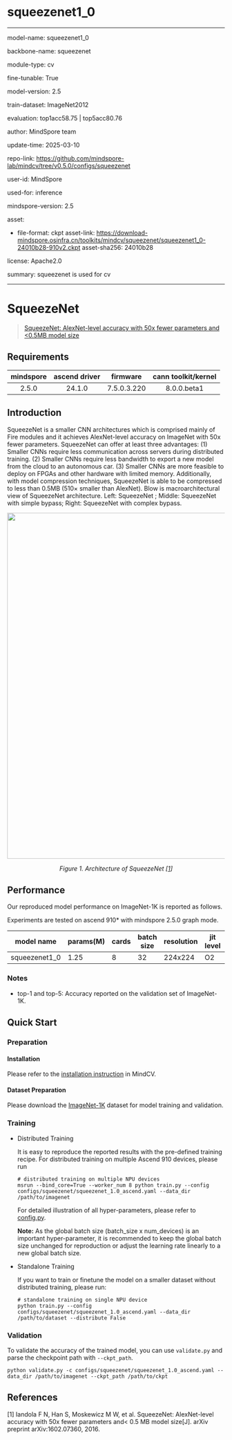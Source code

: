 # squeezenet1_0

---

model-name: squeezenet1_0

backbone-name: squeezenet

module-type: cv

fine-tunable: True

model-version: 2.5

train-dataset: ImageNet2012

evaluation: top1acc58.75 | top5acc80.76

author: MindSpore team

update-time: 2025-03-10

repo-link: <https://github.com/mindspore-lab/mindcv/tree/v0.5.0/configs/squeezenet>

user-id: MindSpore

used-for: inference

mindspore-version: 2.5

asset:

- file-format: ckpt
  asset-link: <https://download-mindspore.osinfra.cn/toolkits/mindcv/squeezenet/squeezenet1_0-24010b28-910v2.ckpt>
  asset-sha256: 24010b28

license: Apache2.0

summary: squeezenet is used for cv

---

# SqueezeNet

> [SqueezeNet: AlexNet-level accuracy with 50x fewer parameters and <0.5MB model size](https://arxiv.org/abs/1602.07360)

## Requirements

| mindspore | ascend driver |  firmware   | cann toolkit/kernel |
| :-------: | :-----------: | :---------: | :-----------------: |
|   2.5.0   |    24.1.0     | 7.5.0.3.220 |     8.0.0.beta1     |

## Introduction

SqueezeNet is a smaller CNN architectures which is comprised mainly of Fire modules and it achieves AlexNet-level
accuracy on ImageNet with 50x fewer parameters. SqueezeNet can offer at least three advantages: (1) Smaller CNNs require
less communication across servers during distributed training. (2) Smaller CNNs require less bandwidth to export a new
model from the cloud to an autonomous car. (3) Smaller CNNs are more feasible to deploy on FPGAs and other hardware with
limited memory. Additionally, with model compression techniques, SqueezeNet is able to be compressed to less than
0.5MB (510× smaller than AlexNet). Blow is macroarchitectural view of SqueezeNet architecture. Left: SqueezeNet ;
Middle: SqueezeNet with simple bypass; Right: SqueezeNet with complex bypass.

<p align="center">
  <img src="https://user-images.githubusercontent.com/8156835/210043440-5218ae6d-54ed-4d1e-a4ff-335d4a2baaa5.png" width=800 />
</p>
<p align="center">
  <em>Figure 1. Architecture of SqueezeNet [<a href="#references">1</a>] </em>
</p>

## Performance

Our reproduced model performance on ImageNet-1K is reported as follows.

Experiments are tested on ascend 910\* with mindspore 2.5.0 graph mode.

| model name    | params(M) | cards | batch size | resolution | jit level | graph compile | ms/step | img/s    | acc@top1 | acc@top5 | recipe                                                                                                  | weight                                                                                                        |
| ------------- | --------- | ----- | ---------- | ---------- | --------- | ------------- | ------- | -------- | -------- | -------- | ------------------------------------------------------------------------------------------------------- | ------------------------------------------------------------------------------------------------------------- |
| squeezenet1_0 | 1.25      | 8     | 32         | 224x224    | O2        | 64s           | 23.48   | 10902.90 | 58.75    | 80.76    | [yaml](https://github.com/mindspore-lab/mindcv/blob/main/configs/squeezenet/squeezenet_1.0_ascend.yaml) | [weights](https://download-mindspore.osinfra.cn/toolkits/mindcv/squeezenet/squeezenet1_0-24010b28-910v2.ckpt) |

### Notes

- top-1 and top-5: Accuracy reported on the validation set of ImageNet-1K.

## Quick Start

### Preparation

#### Installation

Please refer to the [installation instruction](https://mindspore-lab.github.io/mindcv/installation/) in MindCV.

#### Dataset Preparation

Please download the [ImageNet-1K](https://www.image-net.org/challenges/LSVRC/2012/index.php) dataset for model training
and validation.

### Training

<!--- Guideline: Avoid using shell script in the command line. Python script preferred. -->

- Distributed Training

  It is easy to reproduce the reported results with the pre-defined training recipe. For distributed training on multiple
  Ascend 910 devices, please run

  ```shell
  # distributed training on multiple NPU devices
  msrun --bind_core=True --worker_num 8 python train.py --config configs/squeezenet/squeezenet_1.0_ascend.yaml --data_dir /path/to/imagenet
  ```

  For detailed illustration of all hyper-parameters, please refer
  to [config.py](https://github.com/mindspore-lab/mindcv/blob/main/config.py).

  **Note:** As the global batch size (batch_size x num_devices) is an important hyper-parameter, it is recommended to
  keep the global batch size unchanged for reproduction or adjust the learning rate linearly to a new global batch size.

- Standalone Training

  If you want to train or finetune the model on a smaller dataset without distributed training, please run:

  ```shell
  # standalone training on single NPU device
  python train.py --config configs/squeezenet/squeezenet_1.0_ascend.yaml --data_dir /path/to/dataset --distribute False
  ```

### Validation

To validate the accuracy of the trained model, you can use `validate.py` and parse the checkpoint path
with `--ckpt_path`.

```shell
python validate.py -c configs/squeezenet/squeezenet_1.0_ascend.yaml --data_dir /path/to/imagenet --ckpt_path /path/to/ckpt
```

## References

<!--- Guideline: Citation format GB/T 7714 is suggested. -->

[1] Iandola F N, Han S, Moskewicz M W, et al. SqueezeNet: AlexNet-level accuracy with 50x fewer parameters and< 0.5 MB
model size[J]. arXiv preprint arXiv:1602.07360, 2016.
